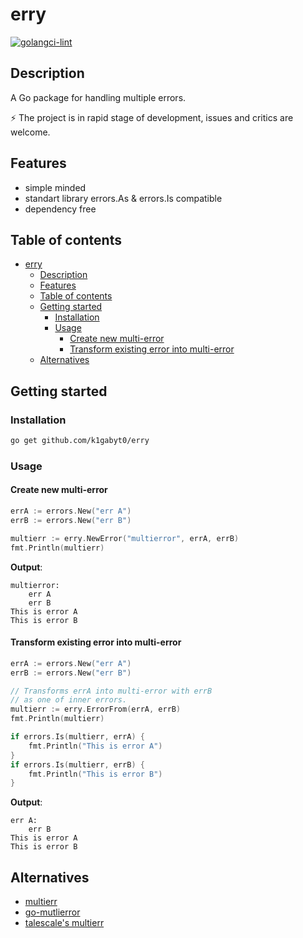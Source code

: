 # erry

[![golangci-lint](https://github.com/k1gabyt0/erry/actions/workflows/golangci-lint.yaml/badge.svg)](https://github.com/k1gabyt0/erry/actions/workflows/golangci-lint.yaml)

## Description

A Go package for handling multiple errors.


⚡️ The project is in rapid stage of development, issues and critics are welcome.

## Features

- simple minded
- standart library errors.As & errors.Is compatible
- dependency free

## Table of contents

- [erry](#erry)
  - [Description](#description)
  - [Features](#features)
  - [Table of contents](#table-of-contents)
  - [Getting started](#getting-started)
    - [Installation](#installation)
    - [Usage](#usage)
      - [Create new multi-error](#create-new-multi-error)
      - [Transform existing error into multi-error](#transform-existing-error-into-multi-error)
  - [Alternatives](#alternatives)

## Getting started

### Installation

```bash
go get github.com/k1gabyt0/erry
```

### Usage

#### Create new multi-error

```go
errA := errors.New("err A")
errB := errors.New("err B")

multierr := erry.NewError("multierror", errA, errB)
fmt.Println(multierr)
```

**Output**:

```text
multierror:
    err A
    err B
This is error A
This is error B
```

#### Transform existing error into multi-error

```go
errA := errors.New("err A")
errB := errors.New("err B")

// Transforms errA into multi-error with errB
// as one of inner errors.
multierr := erry.ErrorFrom(errA, errB)
fmt.Println(multierr)

if errors.Is(multierr, errA) {
    fmt.Println("This is error A")
}
if errors.Is(multierr, errB) {
    fmt.Println("This is error B")
}
```

**Output**:

```text
err A:
    err B
This is error A
This is error B
```

## Alternatives

- [multierr](https://github.com/uber-go/multierr)
- [go-mutlierror](https://github.com/hashicorp/go-multierror)
- [talescale's multierr](https://github.com/tailscale/tailscale/tree/main/util/multierr)
